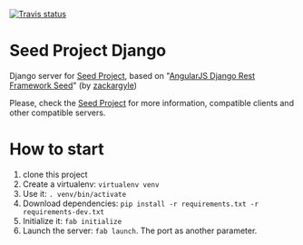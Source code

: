 [![Travis status][Travis status]][Travis project]

# Seed Project Django
Django server for [Seed Project], based on "[AngularJS Django Rest Framework Seed]" (by [zackargyle])

Please, check the [Seed Project] for more information, compatible clients and other compatible servers.


# How to start

1. clone this project
1. Create a virtualenv: `virtualenv venv`
1. Use it: `. venv/bin/activate`
1. Download dependencies: `pip install -r requirements.txt -r requirements-dev.txt`
1. Initialize it: `fab initialize`
1. Launch the server: `fab launch`. The port as another parameter.

[AngularJS Django Rest Framework Seed]: https://github.com/zackargyle/angularjs-django-rest-framework-seed
[zackargyle]: https://github.com/zackargyle
[Seed Project]: https://github.com/seedproject/seed-project
[Travis project]: https://travis-ci.org/seedproject/seed-project-django
[Travis status]: https://travis-ci.org/seedproject/seed-project-django.svg
